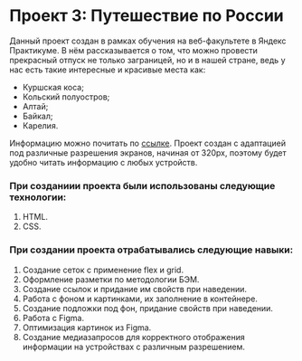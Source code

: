 # Проект 3: Путешествие по России

Данный проект создан в рамках обучения на веб-факультете в Яндекс Практикуме. В нём рассказывается о том, что можно провести прекрасный отпуск не только заграницей, но и в нашей стране, ведь у нас есть такие интересные и красивые места как:

* Куршская коса;
* Кольский полуостров;
* Алтай;
* Байкал;
* Карелия.

Информацию можно почитать по [ссылке](https://svetlanassi.github.io/russian-travel/). Проект создан с адаптацией под различные разрешения экранов, начиная от 320px, поэтому будет удобно читать информацию с любых устройств.

### При созданиии проекта были использованы следующие технологии:

1. HTML.
2. CSS.

### При создании проекта отрабатывались следующие навыки:

1. Создание сеток с применение flex и grid.
2. Оформление разметки по методологии БЭМ.
3. Создание ссылок и придание им свойств при наведении.
4. Работа с фоном и картинками, их заполнение в контейнере.
5. Создание подложки под фон, придание свойств при наведении.
6. Работа с Figma.
7. Оптимизация картинок из Figma.
8. Создание медиазапросов для корректного отображения информации на устройствах с различным разрешением.

